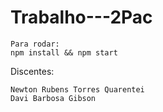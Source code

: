 # Trabalho---2Pac

```
Para rodar:
npm install && npm start
```

Discentes:

```
Newton Rubens Torres Quarentei
Davi Barbosa Gibson
```
